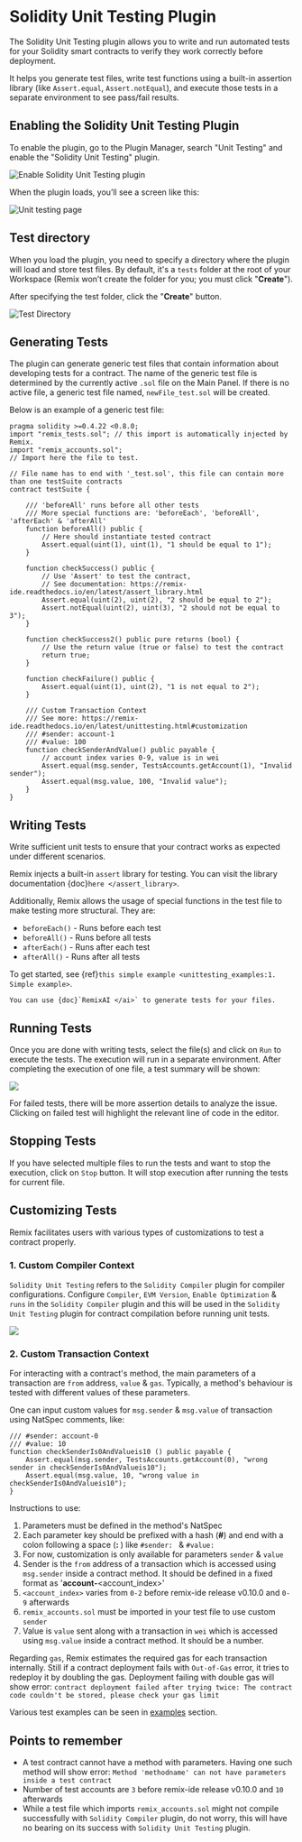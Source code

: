 # Solidity Unit Testing Plugin

The Solidity Unit Testing plugin allows you to write and run automated tests for your Solidity smart contracts to verify they work correctly before deployment.

It helps you generate test files, write test functions using a built-in assertion library (like `Assert.equal`, `Assert.notEqual`), and execute those tests in a separate environment to see pass/fail results.

## Enabling the Solidity Unit Testing Plugin

To enable the plugin, go to the Plugin Manager, search "Unit Testing" and enable the "Solidity Unit Testing" plugin.

![Enable Solidity Unit Testing plugin](images/unit-testing/activate-test-plugin.gif)

When the plugin loads, you’ll see a screen like this:

![Unit testing page](images/unit-testing/a-unit-testing-feature.png)

## Test directory

When you load the plugin, you need to specify a directory where the plugin will load and store test files. By default, it's a `tests` folder at the root of your Workspace (Remix won’t create the folder for you; you must click "**Create**").

After specifying the test folder, click the "**Create**" button.

![Test Directory](images/unit-testing/a-unit-testing-test-directory.png)

## Generating Tests

The plugin can generate generic test files that contain information about developing tests for a contract. The name of the generic test file is determined by the currently active `.sol` file on the Main Panel. If there is no active file, a generic test file named, `newFile_test.sol` will be created.

Below is an example of a generic test file:

```Solidity
pragma solidity >=0.4.22 <0.8.0;
import "remix_tests.sol"; // this import is automatically injected by Remix.
import "remix_accounts.sol";
// Import here the file to test.

// File name has to end with '_test.sol', this file can contain more than one testSuite contracts
contract testSuite {

    /// 'beforeAll' runs before all other tests
    /// More special functions are: 'beforeEach', 'beforeAll', 'afterEach' & 'afterAll'
    function beforeAll() public {
        // Here should instantiate tested contract
        Assert.equal(uint(1), uint(1), "1 should be equal to 1");
    }

    function checkSuccess() public {
        // Use 'Assert' to test the contract,
        // See documentation: https://remix-ide.readthedocs.io/en/latest/assert_library.html
        Assert.equal(uint(2), uint(2), "2 should be equal to 2");
        Assert.notEqual(uint(2), uint(3), "2 should not be equal to 3");
    }

    function checkSuccess2() public pure returns (bool) {
        // Use the return value (true or false) to test the contract
        return true;
    }

    function checkFailure() public {
        Assert.equal(uint(1), uint(2), "1 is not equal to 2");
    }

    /// Custom Transaction Context
    /// See more: https://remix-ide.readthedocs.io/en/latest/unittesting.html#customization
    /// #sender: account-1
    /// #value: 100
    function checkSenderAndValue() public payable {
        // account index varies 0-9, value is in wei
        Assert.equal(msg.sender, TestsAccounts.getAccount(1), "Invalid sender");
        Assert.equal(msg.value, 100, "Invalid value");
    }
}
```

## Writing Tests

Write sufficient unit tests to ensure that your contract works as expected under different scenarios.

Remix injects a built-in `assert` library for testing. You can visit the library documentation {doc}`here </assert_library>`.

Additionally, Remix allows the usage of special functions in the test file to make testing more structural. They are:

- `beforeEach()` - Runs before each test
- `beforeAll()` - Runs before all tests
- `afterEach()` - Runs after each test
- `afterAll()` - Runs after all tests

To get started, see {ref}`this simple example <unittesting_examples:1. Simple example>`.

```{tip}
You can use {doc}`RemixAI </ai>` to generate tests for your files.

```

## Running Tests

Once you are done with writing tests, select the file(s) and click on `Run` to execute the tests. The execution will run in a separate environment. After completing the execution of one file, a test summary will be shown:

![](images/unit-testing/a-unit-testing-run-result.png)

For failed tests, there will be more assertion details to analyze the issue. Clicking on failed test will highlight the relevant line of code in the editor.

## Stopping Tests

If you have selected multiple files to run the tests and want to stop the execution, click on `Stop` button. It will stop execution after running the tests for current file.

## Customizing Tests

Remix facilitates users with various types of customizations to test a contract properly.

### 1. Custom Compiler Context

`Solidity Unit Testing` refers to the `Solidity Compiler` plugin for compiler configurations. Configure `Compiler`, `EVM Version`, `Enable Optimization` & `runs` in the `Solidity Compiler` plugin and this will be used in the `Solidity Unit Testing` plugin for contract compilation before running unit tests.

![](images/unit-testing/a-unit-testing-custom-compiler-config.png)

### 2. Custom Transaction Context

For interacting with a contract's method, the main parameters of a transaction are `from` address, `value` & `gas`. Typically, a method's behaviour is tested with different values of these parameters.

One can input custom values for `msg.sender` & `msg.value` of transaction using NatSpec comments, like:

```Solidity
/// #sender: account-0
/// #value: 10
function checkSenderIs0AndValueis10 () public payable {
    Assert.equal(msg.sender, TestsAccounts.getAccount(0), "wrong sender in checkSenderIs0AndValueis10");
    Assert.equal(msg.value, 10, "wrong value in checkSenderIs0AndValueis10");
}
```

Instructions to use:

1. Parameters must be defined in the method's NatSpec
2. Each parameter key should be prefixed with a hash (**#**) and end with a colon following a space (**:&nbsp;**) like `#sender: ` & `#value: `
3. For now, customization is only available for parameters `sender` & `value`
4. Sender is the `from` address of a transaction which is accessed using `msg.sender` inside a contract method. It should be defined in a fixed format as '**account-**<account_index>'
5. `<account_index>` varies from `0-2` before remix-ide release v0.10.0 and `0-9` afterwards
6. `remix_accounts.sol` must be imported in your test file to use custom `sender`
7. Value is `value` sent along with a transaction in `wei` which is accessed using `msg.value` inside a contract method. It should be a number.

Regarding `gas`, Remix estimates the required gas for each transaction internally. Still if a contract deployment fails with `Out-of-Gas` error, it tries to redeploy it by doubling the gas. Deployment failing with double gas will show error: `contract deployment failed after trying twice: The contract code couldn't be stored, please check your gas limit`

Various test examples can be seen in [examples](https://remix-ide.readthedocs.io/en/latest/unittesting_examples.html) section.

## Points to remember

- A test contract cannot have a method with parameters. Having one such method will show error: `Method 'methodname' can not have parameters inside a test contract`
- Number of test accounts are `3` before remix-ide release v0.10.0 and `10` afterwards
- While a test file which imports `remix_accounts.sol` might not compile successfully with `Solidity Compiler` plugin, do not worry, this will have no bearing on its success with `Solidity Unit Testing` plugin.
